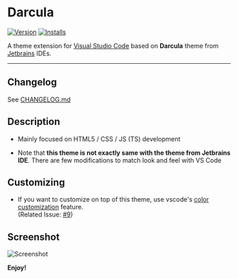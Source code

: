 # Darcula

[![Version](https://vsmarketplacebadge.apphb.com/version/rokoroku.vscode-theme-darcula.svg)](https://marketplace.visualstudio.com/items?itemName=rokoroku.vscode-theme-darcula)
[![Installs](https://vsmarketplacebadge.apphb.com/installs/rokoroku.vscode-theme-darcula.svg)](https://marketplace.visualstudio.com/items?itemName=rokoroku.vscode-theme-darcula)

A theme extension for [Visual Studio Code](https://code.visualstudio.com) based on **Darcula** theme from [Jetbrains](https://www.jetbrains.com) IDEs.

---

## Changelog

See [CHANGELOG.md](./CHANGELOG.md)

## Description

- Mainly focused on HTML5 / CSS / JS (TS) development

- Note that **this theme is not exactly same with the theme from Jetbrains IDE**. There are few modifications to match look and feel with VS Code

## Customizing

- If you want to customize on top of this theme, use vscode's [color customization](https://code.visualstudio.com/docs/getstarted/themes#_customizing-a-color-theme) feature.  
  (Related Issue: [#9](https://github.com/rokoroku/vscode-theme-darcula/issues/9))
 
## Screenshot

![Screenshot](https://github.com/rokoroku/vscode-theme-darcula/raw/master/screenshot.png)

**Enjoy!**
